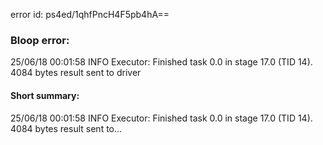 error id: ps4ed/1qhfPncH4F5pb4hA==
### Bloop error:

25/06/18 00:01:58 INFO Executor: Finished task 0.0 in stage 17.0 (TID 14). 4084 bytes result sent to driver
#### Short summary: 

25/06/18 00:01:58 INFO Executor: Finished task 0.0 in stage 17.0 (TID 14). 4084 bytes result sent to...